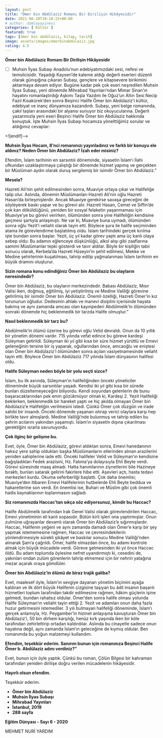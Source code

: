 ```yaml
---
layout: post
title: "Ömer bin Abdülaziz Romanı Bir Dirilişin Hikâyesidir"
date: 2021-06-28T10:18:23+00:00
# author: damlayayinevi
categories: [ Kültür ]
featured: true
tags: [ömer bin abdülaziz, kitap, tarih]
image: assets/images/omerbinabdulaziz.jpg
rating: 4.5
---
```


**Ömer bin Abdülaziz Romanı Bir Dirilişin Hikâyesidir**

 - [ ] Muhsin İlyas Subaşı Anadolu’nun edebiyatımızdaki sesi, nefesi ve temsilcisidir. Yaşadığı Kayseri’de kaleme aldığı değerli eserleri düzenli olarak günışığına çıkaran Subaşı, gençlere ve kitapsevere birikimini aktarmaya devam ediyor. Bugüne kadar pek çok eseri neşredilen Muhsin İlyas Subaşı, yeni dönemde Mihrabad Yayınları’ndan Mimar Sinan’ın hayatını romanlaştırdığı Aşkımı Taşla Yazdım ile Oğuz’un Altın Sesi Necip Fazıl Kısakürek’den sonra Beşinci Halife Ömer bin Abdülaziz’i kültür, edebiyat ve inanç dünyamıza kazandırdı. Subaşı, yeni belge romanında, çakıl taşları arasındaki bir alyansı sunuyor biz okuyucularına. Değerli yazarımızla yeni eseri Beşinci Halife Ömer bin Abdülaziz hakkında konuştuk. İşte Muhsin İlyas Subaşı hocamıza yönelttiğimiz sorular ve aldığımız cevaplar:

<![endif]-->

**Muhsin İlyas Hocam, 8’nci romanınızı yayınladınız ve farklı bir konuyu ele aldınız? Neden Ömer bin Abdülaziz? İzah eder misiniz?**

Efendim, İslam tarihinin en sarsıntılı döneminde, siyasetin İslam’ı İlahi ufkundan uzaklaştırmaya çalıştığı bir dönemde hizmet yapmış ve gerçekten bir Müslüman aydın olarak duruş sergilemiş bir isimdir Ömer bin Abdülaziz.”

**Mesela?**

Hazreti Ali’nin şehit edilmesinden sonra, Muaviye ortaya çıkar ve Halifeliğe talip olur. Aslında, dönemin Müslümanları Hazreti Ali’nin oğlu Hazreti Hasan’da birleşmişlerdir. Ancak Muaviye gerekirse savaşa gireceğini de söyleyerek baskı yapar ve bu görevi alır. Hazreti Hasan, Cemel ve Sıffin’de çok kan döküldüğünü, yeniden bir sosyal felaketin yaşanmaması için Muaviye’ye bu görevi verirken, ölümünden sonra yine Halifeliğin kendisine geçmesi şartıyla anlaşmıştı. Ne var ki, Muaviye buna uymadı, ölümünden sonra oğlu Yezit’i veliaht olarak tayin etti. Böylece şura ile halife seçiminden atama ile görevlendirme başlatılmış oldu. İslam tarihindeki gerçek kırılma işte bundan sonra başlar. Yezit, üç yıl kadar görev yaptı ama üç kanlı olaya sebep oldu: Bu adamın eğlenceye düşkünlüğü, alkol alışı gibi zaaflarına samimi Müslümanlar tepki gösterdi ve tavır aldılar. Böyle bir kişiliğin tabii sonucu olarak, Kerbela’da Hazreti Hüseyin’in şehit edilmesi, Mekke ve Medine şehirlerinin kuşatılması, tahrip edilip yağmalanması İslam tarihinin en büyük dramını oluşturur.

**Sizin romana konu edindiğiniz Ömer bin Abdülaziz bu olayların neresindedir?**

Ömer bin Abdülaziz, bu olayların merkezindedir. Babası Abdülaziz, Mısır Valisi iken, doğmuş, eğitilmiş, iyi yetiştirilmiş ve Medine Valiliği görevine getirilmiş bir isimdir Ömer bin Abdülaziz. Önemli özelliği, Hazreti Ömer’in kız torununun oğludur. Dedesinin ahlakı ve manevi disiplini içerisinde hayata bakmış ve aynı zamanda amcası olan kayınpederi Abdülmelik’in ölümünden sonraki dönemde hiç beklenmedik bir tarzda Halife olmuştur.”

**Nasıl beklenmedik bir tarz bu?**

Abdülmelik’in ölümü üzerine bu görevi oğlu Velid devraldı. Onun da 10 yıllık bir yönetim dönemi vardır. 715 yılında vefat edince bu göreve kardeşi Süleyman getirildi. Süleyman iki yıl gibi kısa bir süre hizmet yürüttü ve Emevi geleneğinin tersine bir iş yaparak, oğullarından önce, amcaoğlu ve eniştesi olan Ömer bin Abdülaziz’i ölümünden sonra açılan vasiyetnamesinde veliaht tayin etti. Böylece Ömer bin Abdülaziz 717 yılında İslam dünyasının halifesi oldu.

**Halife Süleyman neden böyle bir yolu seçti sizce?**

İslam, bu ilk asrında, Süleyman’ın halifeliğinden önceki yöneticiler döneminde büyük sarsıntılar yaşadı. Kendisi iki yıl gibi kısa bir sürede bunları düzeltemeyeceğini biliyordu. Kendi soyundan gelenlerin de bunu başaracaklarından pek emin gözükmüyor olmalı ki, Kardeşi 2. Yezit Halifeliği beklerken, beklenmedik bir hareket yaptı ve hiç akılda olmayan Ömer bin Abdülaziz’e Halifeliğin verilmesini istedi. Çünkü Ömer çok düzgün ve irade sahibi bir insandı. Önceki dönemde yaşanan ıstırap verici olaylara karşı hep birlikte tavır almışlardı. Medine Valiliği’nde bulunmuş ve tahrip edilen bu şehrin acılarını yakından yaşamıştı. İslam’ın siyasetin dışına çıkarılması gerektiğini ısrarla savunuyordu.

**Çok ilginç bir gelişme bu.**

Evet, öyle, Ömer bin Abdülaziz, görevi aldıktan sonra, Emevi hanedanının haksız yere sahip oldukları başka Müslümanların ellerinden alınan arazilerini yeniden sahiplerine iade etti. Önceki halifeler Velid ve Süleyman’ın kendisine bağışladıkları Fedek arazisini, Hz. Fatıma’ya dolayısıyla Ehli Beyte verdi. Görevi süresinde maaş almadı. Hatta hanımlarının ziynetlerini bile Hazineye bıraktı, bunları satarak gelirini fakirlere hibe etti. Aşevleri açtı, hasta tedavi merkezleri kurdu. Okuma seferberliği başlattı. Çok daha önemlisi; Muaviye’den itibaren Emevi Halifelerinin hutbelerde Ehli Beyte beddua ve hakaretlerine son verdi. En önemlisi ise, Buhari ve Müslim gibi çok önemli hadis kaynaklarının toplanmasını sağladı.

**Siz romanınızda Haccac’tan sıkça söz ediyorsunuz, kimdir bu Haccac?**

Halife Abdülmelik tarafından Irak Genel Valisi olarak görevlendirilen Haccac, Emevi yönetiminin eli kanlı sopasıdır. Bütün kirli işleri ona yaptırmışlar. Onun zulmüne uğrayanlar devamlı olarak Ömer bin Abdülaziz’e sığınmışlardır. Haccac, Halifenin yeğeni ve aynı zamanda damadı olan Ömer’e karşı bir şey yapmak istememesine rağmen, Haccac ve çevresindekilerin yönlendirmesiyle sürekli şikâyet ve baskılar sonucu Medine Valiliği’nden alınarak Şam’a çağrıldı. Ömer, halife olmazdan önce, bu adamı kontrole almak için büyük mücadele verdi. Göreve gelmesinden iki yıl önce Haccac öldü. Bu adam toplumda öylesine nefret uyandırmıştı ki, cesedini de, yakınları ondan zulüm görenlerin tahrip etmemesi için bir nehrin yatağına mezar açarak oraya gömdüler.

**Ömer bin Abdülaziz’in ölümü de biraz trajik galiba?**

Evet, maalesef öyle, İslam’ın sevgiye dayanan yönetim biçimini ayağa kaldıran ve ilk dört büyük Halifenin çizgisine taşıyan bu âdil insanın başarılı hizmetleri toplum tarafından takdir edilmesine rağmen, hâkim güçlerin işine gelmedi, bundan rahatsız oldular. Ömer’den sonra halife olması yolunda Halife Süleyman’ın veliaht tayin ettiği 2. Yezit ve adamları onun daha fazla huzur getirmesini istemediler. 3 yılı bulmayan halifeliği döneminde, İslam’ı gerçek anlamıyla, Hz. Peygamber’in hizmet anlayışına kavuşturan Ömer bin Abdülaziz’i, 50 bin dirhem karşılığı, henüz kırk yaşında iken bir köle tarafından zehirlettirip ortadan kaldırdılar. Aslında bu cinayetle sadece onun hayatına değil, aynı zamanda İslam’ın geleceğine de kıymış oldular. Ben romanımda bu yoğun malzemeyi kullandım.

**Efendim, teşekkür ederim. Sanırım bunun için romanınıza Beşinci Halife Ömer b. Abdülaziz adını verdiniz?”**

Evet, bunun için öyle yaptık. Çünkü bu roman, Çölün Bilgesi bir kahraman tarafından yeniden dirilişe doğru verilen mücadelenin hikâyesidir.

**Hayırlı olsun efendim.**

Teşekkür ederim.

- **Ömer bin Abdülaziz**
- **Muhsin İlyas Subaşı**
- **Mihrabad Yayınları**
- **İstanbul, 2019**
- **288 sayfa**

**Eğitim Dünyası - Sayı 6 - 2020**

MEHMET NURİ YARDIM
